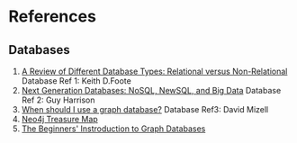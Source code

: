 # References

## Databases
1. [A Review of Different Database Types: Relational versus Non-Relational](https://www.dataversity.net/review-pros-cons-different-databases-relational-versus-non-relational/)
   Database Ref 1: Keith D.Foote
2. [Next Generation Databases: NoSQL, NewSQL, and Big Data](https://www.academia.edu/40346447/Next_Generation_Databases_NoSQL_NewSQL_and_Big_Data_What_every_professional_needs_to_know_about_the_future_of_databases_in_a_world_of_NoSQL_and_Big_Data_Guy_Harrison)
   Database Ref 2: Guy Harrison
3. [When should I use a graph database?](https://www.youtube.com/watch?v=589zf0y4cqY)
   Database Ref3: David Mizell
4. [Neo4j Treasure Map](https://medium.com/@jennifer.reif)
5. [The Beginners' Instroduction to Graph Databases](https://medium.com/towards-artificial-intelligence/the-beginners-introduction-to-graph-databases-6de8e9a9bfce)